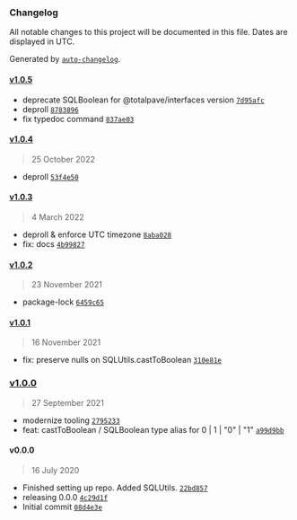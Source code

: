 ### Changelog

All notable changes to this project will be documented in this file. Dates are displayed in UTC.

Generated by [`auto-changelog`](https://github.com/CookPete/auto-changelog).

#### [v1.0.5](https://github.com/totalpave/sql-utils/compare/v1.0.4...v1.0.5)

- deprecate SQLBoolean for @totalpave/interfaces version [`7d95afc`](https://github.com/totalpave/sql-utils/commit/7d95afcbfe70b3ff37de26df80792016bbf9ee8f)
- deproll [`8783896`](https://github.com/totalpave/sql-utils/commit/878389642178b2fd5fedeeaceaf90b6687cefeab)
- fix typedoc command [`837ae03`](https://github.com/totalpave/sql-utils/commit/837ae0376f6202bbc7610122e75f667447a955e0)

#### [v1.0.4](https://github.com/totalpave/sql-utils/compare/v1.0.3...v1.0.4)

> 25 October 2022

- deproll [`53f4e50`](https://github.com/totalpave/sql-utils/commit/53f4e50c3fc457adcb979155c6c97bc8d54f897e)

#### [v1.0.3](https://github.com/totalpave/sql-utils/compare/v1.0.2...v1.0.3)

> 4 March 2022

- deproll & enforce UTC timezone [`8aba028`](https://github.com/totalpave/sql-utils/commit/8aba02848916b7a367380032de92259ef4cadd2d)
- fix: docs [`4b99827`](https://github.com/totalpave/sql-utils/commit/4b9982758ab488fbe5b3267b81a1f80508693853)

#### [v1.0.2](https://github.com/totalpave/sql-utils/compare/v1.0.1...v1.0.2)

> 23 November 2021

- package-lock [`6459c65`](https://github.com/totalpave/sql-utils/commit/6459c65ec23950db9b3684beea11b70d2a870e90)

#### [v1.0.1](https://github.com/totalpave/sql-utils/compare/v1.0.0...v1.0.1)

> 16 November 2021

- fix: preserve nulls on SQLUtils.castToBoolean [`310e81e`](https://github.com/totalpave/sql-utils/commit/310e81eb3813586e4c3cad92cb5a6b15188fabf1)

### [v1.0.0](https://github.com/totalpave/sql-utils/compare/v0.0.0...v1.0.0)

> 27 September 2021

- modernize tooling [`2795233`](https://github.com/totalpave/sql-utils/commit/2795233f144e8f0cc6eaadf9d976af52f1eccb50)
- feat: castToBoolean / SQLBoolean type alias for 0 | 1 | "0" | "1" [`a99d9bb`](https://github.com/totalpave/sql-utils/commit/a99d9bb5e0c6b02bd7dee65d5f16bb7852faf365)

#### v0.0.0

> 16 July 2020

- Finished setting up repo. Added SQLUtils. [`22bd857`](https://github.com/totalpave/sql-utils/commit/22bd857a5340231f80e69675802f6f35be799da4)
- releasing 0.0.0 [`4c29d1f`](https://github.com/totalpave/sql-utils/commit/4c29d1fdcaa4e6a406aad2a722f623843bd7656c)
- Initial commit [`08d4e3e`](https://github.com/totalpave/sql-utils/commit/08d4e3e1450ce557f1d743a76f0848abb92e24d7)
